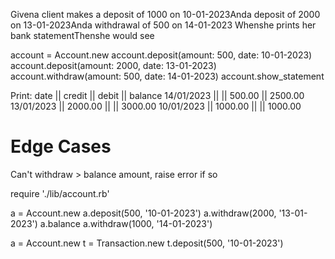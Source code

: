 Givena client makes a deposit of 1000 on 10-01-2023Anda deposit of 2000 on 13-01-2023Anda withdrawal of 500 on 14-01-2023
Whenshe prints her bank statementThenshe would see

account = Account.new
account.deposit(amount: 500, date: 10-01-2023)
account.deposit(amount: 2000, date: 13-01-2023)
account.withdraw(amount: 500, date: 14-01-2023)
account.show_statement

Print:
date || credit || debit || balance
14/01/2023 || || 500.00 || 2500.00
13/01/2023 || 2000.00 || || 3000.00
10/01/2023 || 1000.00 || || 1000.00

# Edge Cases

Can't withdraw > balance amount, raise error if so

require './lib/account.rb'

a = Account.new
a.deposit(500, '10-01-2023')
a.withdraw(2000, '13-01-2023')
a.balance
a.withdraw(1000, '14-01-2023')

a = Account.new
t = Transaction.new
t.deposit(500, '10-01-2023')
